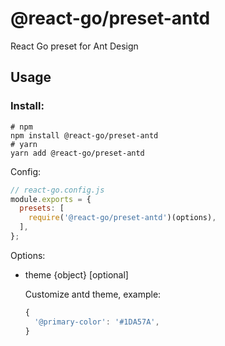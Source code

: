 # @react-go/preset-antd

React Go preset for Ant Design

## Usage

### Install:

```
# npm
npm install @react-go/preset-antd
# yarn
yarn add @react-go/preset-antd
```

Config:

```javascript
// react-go.config.js
module.exports = {
  presets: [
    require('@react-go/preset-antd')(options),
  ],
};
```

Options:

* theme {object} [optional]

  Customize antd theme, example:

  ```javascript
  {
    '@primary-color': '#1DA57A',
  }
  ```
